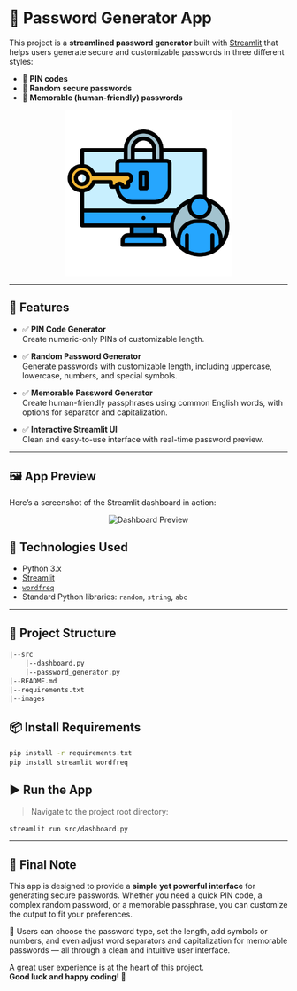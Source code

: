 # 🔐 Password Generator App

This project is a **streamlined password generator** built with [Streamlit](https://streamlit.io/) that helps users generate secure and customizable passwords in three different styles:

- 🔢 **PIN codes**
- 🔐 **Random secure passwords**
- 🧠 **Memorable (human-friendly) passwords**

<img src="images/user-access.png" width="300" alt="User Access Image" style="display:block; margin:auto;" />

---

## 🚀 Features

- ✅ **PIN Code Generator**  
  Create numeric-only PINs of customizable length.

- ✅ **Random Password Generator**  
  Generate passwords with customizable length, including uppercase, lowercase, numbers, and special symbols.

- ✅ **Memorable Password Generator**  
  Create human-friendly passphrases using common English words, with options for separator and capitalization.

- ✅ **Interactive Streamlit UI**  
  Clean and easy-to-use interface with real-time password preview.

---

## 🖼️ App Preview

Here’s a screenshot of the Streamlit dashboard in action:

<p align="center">
  <img src="/mnt/e/Project-based-python/Codes/Python-Projects/04 Streamlit Dashboard/images/Screenshot 2025-06-04 235318.jpg" alt="Dashboard Preview" width="700"/>
</p>


## 🧰 Technologies Used

- Python 3.x
- [Streamlit](https://docs.streamlit.io/)
- [`wordfreq`](https://pypi.org/project/wordfreq/)
- Standard Python libraries: `random`, `string`, `abc`

---

## 📂 Project Structure
```
|--src
    |--dashboard.py
    |--password_generator.py   
|--README.md
|--requirements.txt
|--images
```
## 📦 Install Requirements
```bash
pip install -r requirements.txt
pip install streamlit wordfreq
```
## ▶️ Run the App
> Navigate to the project root directory:
```bash
streamlit run src/dashboard.py
```

---

## 🎯 Final Note

This app is designed to provide a **simple yet powerful interface** for generating secure passwords. Whether you need a quick PIN code, a complex random password, or a memorable passphrase, you can customize the output to fit your preferences.

🔧 Users can choose the password type, set the length, add symbols or numbers, and even adjust word separators and capitalization for memorable passwords — all through a clean and intuitive user interface.

A great user experience is at the heart of this project.  
**Good luck and happy coding! 🚀**




